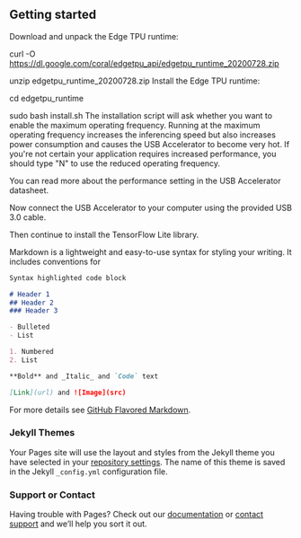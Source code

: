 ## Getting started

Download and unpack the Edge TPU runtime:

curl -O https://dl.google.com/coral/edgetpu_api/edgetpu_runtime_20200728.zip

unzip edgetpu_runtime_20200728.zip
Install the Edge TPU runtime:

cd edgetpu_runtime

sudo bash install.sh
The installation script will ask whether you want to enable the maximum operating frequency. Running at the maximum operating frequency increases the inferencing speed but also increases power consumption and causes the USB Accelerator to become very hot. If you're not certain your application requires increased performance, you should type "N" to use the reduced operating frequency.

You can read more about the performance setting in the USB Accelerator datasheet.

Now connect the USB Accelerator to your computer using the provided USB 3.0 cable.

Then continue to install the TensorFlow Lite library.

Markdown is a lightweight and easy-to-use syntax for styling your writing. It includes conventions for

```markdown
Syntax highlighted code block

# Header 1
## Header 2
### Header 3

- Bulleted
- List

1. Numbered
2. List

**Bold** and _Italic_ and `Code` text

[Link](url) and ![Image](src)
```

For more details see [GitHub Flavored Markdown](https://guides.github.com/features/mastering-markdown/).

### Jekyll Themes

Your Pages site will use the layout and styles from the Jekyll theme you have selected in your [repository settings](https://github.com/dbonacorsi/coral/settings). The name of this theme is saved in the Jekyll `_config.yml` configuration file.

### Support or Contact

Having trouble with Pages? Check out our [documentation](https://docs.github.com/categories/github-pages-basics/) or [contact support](https://github.com/contact) and we’ll help you sort it out.
